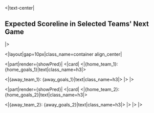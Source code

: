 
<|text-center|
<br/>
<h2>Expected Scoreline in Selected Teams' Next Game</h2>
|>

<|layout|gap=10px|class_name=container align_center|

<|part|render={showPred}|
<|card|
<|{home_team_1}: {home_goals_1}|text|class_name=h3|>

<|{away_team_1}: {away_goals_1}|text|class_name=h3|>
|>
|>


<|part|render={showPred}|
<|card|
<|{home_team_2}: {home_goals_2}|text|class_name=h3|>

<|{away_team_2}: {away_goals_2}|text|class_name=h3|>
|>
|>
|>

